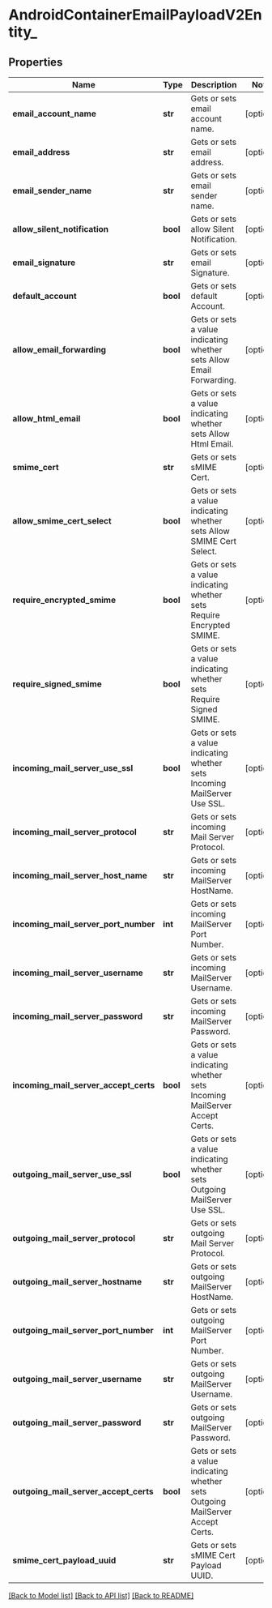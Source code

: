 # AndroidContainerEmailPayloadV2Entity_

## Properties
Name | Type | Description | Notes
------------ | ------------- | ------------- | -------------
**email_account_name** | **str** | Gets or sets email account name. | [optional] 
**email_address** | **str** | Gets or sets email address. | [optional] 
**email_sender_name** | **str** | Gets or sets email sender name. | [optional] 
**allow_silent_notification** | **bool** | Gets or sets allow Silent Notification. | [optional] 
**email_signature** | **str** | Gets or sets email Signature. | [optional] 
**default_account** | **bool** | Gets or sets default Account. | [optional] 
**allow_email_forwarding** | **bool** | Gets or sets a value indicating whether sets Allow Email Forwarding. | [optional] 
**allow_html_email** | **bool** | Gets or sets a value indicating whether sets Allow Html Email. | [optional] 
**smime_cert** | **str** | Gets or sets sMIME Cert. | [optional] 
**allow_smime_cert_select** | **bool** | Gets or sets a value indicating whether sets Allow SMIME Cert Select. | [optional] 
**require_encrypted_smime** | **bool** | Gets or sets a value indicating whether sets Require Encrypted SMIME. | [optional] 
**require_signed_smime** | **bool** | Gets or sets a value indicating whether sets Require Signed SMIME. | [optional] 
**incoming_mail_server_use_ssl** | **bool** | Gets or sets a value indicating whether sets Incoming MailServer Use SSL. | [optional] 
**incoming_mail_server_protocol** | **str** | Gets or sets incoming Mail Server Protocol. | [optional] 
**incoming_mail_server_host_name** | **str** | Gets or sets incoming MailServer HostName. | [optional] 
**incoming_mail_server_port_number** | **int** | Gets or sets incoming MailServer Port Number. | [optional] 
**incoming_mail_server_username** | **str** | Gets or sets incoming MailServer Username. | [optional] 
**incoming_mail_server_password** | **str** | Gets or sets incoming MailServer Password. | [optional] 
**incoming_mail_server_accept_certs** | **bool** | Gets or sets a value indicating whether sets Incoming MailServer Accept Certs. | [optional] 
**outgoing_mail_server_use_ssl** | **bool** | Gets or sets a value indicating whether sets Outgoing MailServer Use SSL. | [optional] 
**outgoing_mail_server_protocol** | **str** | Gets or sets outgoing Mail Server Protocol. | [optional] 
**outgoing_mail_server_hostname** | **str** | Gets or sets outgoing MailServer HostName. | [optional] 
**outgoing_mail_server_port_number** | **int** | Gets or sets outgoing MailServer Port Number. | [optional] 
**outgoing_mail_server_username** | **str** | Gets or sets outgoing MailServer Username. | [optional] 
**outgoing_mail_server_password** | **str** | Gets or sets outgoing MailServer Password. | [optional] 
**outgoing_mail_server_accept_certs** | **bool** | Gets or sets a value indicating whether sets Outgoing MailServer Accept Certs. | [optional] 
**smime_cert_payload_uuid** | **str** | Gets or sets sMIME Cert Payload UUID. | [optional] 

[[Back to Model list]](../README.md#documentation-for-models) [[Back to API list]](../README.md#documentation-for-api-endpoints) [[Back to README]](../README.md)


